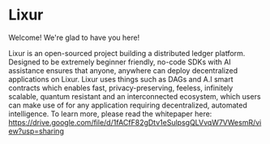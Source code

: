 # Lixur

Welcome! We're glad to have you here!

Lixur is an open-sourced project building a distributed ledger platform. Designed to be extremely beginner friendly, no-code SDKs with AI assistance ensures that anyone, anywhere can deploy decentralized applications on Lixur. Lixur uses things such as DAGs and A.I smart contracts which enables fast, privacy-preserving, feeless, infinitely scalable, quantum resistant and an interconnected ecosystem, which users can make use of for any application requiring decentralized, automated intelligence.
To learn more, please read the whitepaper here: https://drive.google.com/file/d/1fACfF82gDtv1eSulpsgQLVvqW7VWesmR/view?usp=sharing
